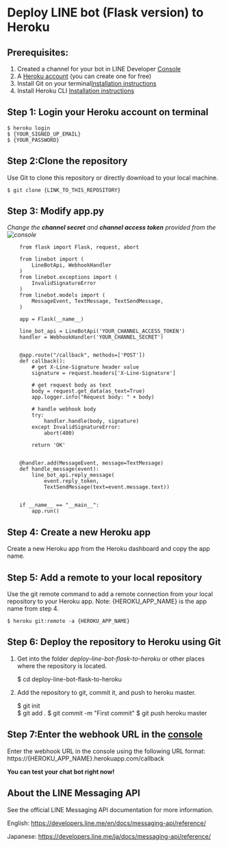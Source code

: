 # Deploy LINE bot (Flask version) to Heroku

Prerequisites:
-----------------------------------------
1. Created a channel for your bot in LINE Developer [Console](https://developers.line.me/console/)
2. A [Heroku account](https://www.heroku.com) (you can create one for free)
3. Install Git on your terminal[Installation instructions](https://git-scm.com/book/en/v2/Getting-Started-Installing-Git)
4. Install Heroku CLI [Installation instructions](https://devcenter.heroku.com/articles/heroku-cli#download-and-install)


Step 1: Login your Heroku account on terminal
---------------
    $ heroku login
    $ {YOUR_SIGNED_UP_EMAIL}
    $ {YOUR_PASSWORD}
    
Step 2:Clone the repository
---------------
Use Git to clone this repository or directly download to your local machine.

    $ git clone {LINK_TO_THIS_REPOSITORY}
    
Step 3: Modify app.py
--------
*Change the **channel secret** and **channel access token** provided from the ![console](https://developers.line.me/console/)*
```
    from flask import Flask, request, abort

    from linebot import (
        LineBotApi, WebhookHandler
    )
    from linebot.exceptions import (
        InvalidSignatureError
    )
    from linebot.models import (
        MessageEvent, TextMessage, TextSendMessage,
    )

    app = Flask(__name__)

    line_bot_api = LineBotApi('YOUR_CHANNEL_ACCESS_TOKEN')
    handler = WebhookHandler('YOUR_CHANNEL_SECRET')


    @app.route("/callback", methods=['POST'])
    def callback():
        # get X-Line-Signature header value
        signature = request.headers['X-Line-Signature']

        # get request body as text
        body = request.get_data(as_text=True)
        app.logger.info("Request body: " + body)

        # handle webhook body
        try:
            handler.handle(body, signature)
        except InvalidSignatureError:
            abort(400)

        return 'OK'


    @handler.add(MessageEvent, message=TextMessage)
    def handle_message(event):
        line_bot_api.reply_message(
            event.reply_token,
            TextSendMessage(text=event.message.text))


    if __name__ == "__main__":
        app.run()
```    
    
Step 4: Create a new Heroku app
-------------------
Create a new Heroku app from the Heroku dashboard and copy the app name.

Step 5: Add a remote to your local repository
----------------
Use the git remote command to add a remote connection from your local repository to your Heroku app.
Note: {HEROKU_APP_NAME} is the app name from step 4.

    $ heroku git:remote -a {HEROKU_APP_NAME}

Step 6: Deploy the repository to Heroku using Git 
---------------
1. Get into the folder *deploy-line-bot-flask-to-heroku* or other places where the repository is located.
    
    $ cd deploy-line-bot-flask-to-heroku
    
2. Add the repository to git, commit it, and push to heroku master.
   
    $ git init  
    $ git add .
    $ git commit -m "First commit"
    $ git push heroku master
    
    
Step 7:Enter the webhook URL in the [console](https://developers.line.me/console/)
-----------------------
Enter the webhook URL in the console using the following URL format: https://{HEROKU_APP_NAME}.herokuapp.com/callback

**You can test your chat bot right now!**



About the LINE Messaging API
----------------------------
See the official LINE Messaging API documentation for more information.

English: https://developers.line.me/en/docs/messaging-api/reference/

Japanese: https://developers.line.me/ja/docs/messaging-api/reference/
